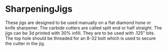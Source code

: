 # SharpeningJigs
These jigs are designed to be used manually on a flat diamond hone or knife sharpener.  The carbide cutters are called split end or half straight.
The jigs can be 3d printed with 30% infill.  They are to be used with .125" bits.  The top hole should be threaded for an 8-32 bolt which is used to secure the cutter in the jig.  
